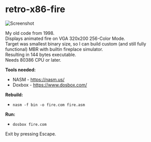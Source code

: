 # retro-x86-fire

![Screenshot](https://user-images.githubusercontent.com/30597915/155018655-c37e1d18-d7a9-4f4f-8bc9-06963c5c13e9.png)

My old code from 1998.  
Displays animated fire on VGA 320x200 256-Color Mode.  
Target was smallest binary size, so I can build custom (and still fully functional) MBR with builtin fireplace simulator.  
Resulting in 144 bytes executable.  
Needs 80386 CPU or later.  

**Tools needed:**
- NASM - https://nasm.us/
- Doxbox - https://www.dosbox.com/

**Rebuild:**
- `nasm -f bin -o fire.com fire.asm`

**Run:**
- `dosbox fire.com`

Exit by pressing Escape.
